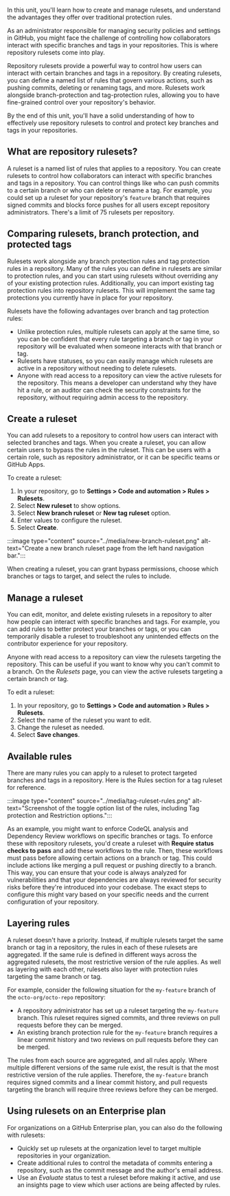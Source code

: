 <!--Manage sensitive data and security policies in GitHub-->

In this unit, you'll learn how to create and manage rulesets, and understand the advantages they offer over traditional protection rules. 

As an administrator responsible for managing security policies and settings in GitHub, you might face the challenge of controlling how collaborators interact with specific branches and tags in your repositories. This is where repository rulesets come into play.

Repository rulesets provide a powerful way to control how users can interact with certain branches and tags in a repository. By creating rulesets, you can define a named list of rules that govern various actions, such as pushing commits, deleting or renaming tags, and more. Rulesets work alongside branch-protection and tag-protection rules, allowing you to have fine-grained control over your repository's behavior.

By the end of this unit, you'll have a solid understanding of how to effectively use repository rulesets to control and protect key branches and tags in your repositories.

## What are repository rulesets?

A ruleset is a named list of rules that applies to a repository. You can create rulesets to control how collaborators can interact with specific branches and tags in a repository. You can control things like who can push commits to a certain branch or who can delete or rename a tag. For example, you could set up a ruleset for your repository's `feature` branch that requires signed commits and blocks force pushes for all users except repository administrators. There's a limit of 75 rulesets per repository.

## Comparing rulesets, branch protection, and protected tags

Rulesets work alongside any branch protection rules and tag protection rules in a repository. Many of the rules you can define in rulesets are similar to protection rules, and you can start using rulesets without overriding any of your existing protection rules. Additionally, you can import existing tag protection rules into repository rulesets. This will implement the same tag protections you currently have in place for your repository.

Rulesets have the following advantages over branch and tag protection rules:

- Unlike protection rules, multiple rulesets can apply at the same time, so you can be confident that every rule targeting a branch or tag in your repository will be evaluated when someone interacts with that branch or tag.
- Rulesets have statuses, so you can easily manage which rulesets are active in a repository without needing to delete rulesets.
- Anyone with read access to a repository can view the active rulesets for the repository. This means a developer can understand why they have hit a rule, or an auditor can check the security constraints for the repository, without requiring admin access to the repository.

## Create a ruleset

You can add rulesets to a repository to control how users can interact with selected branches and tags. When you create a ruleset, you can allow certain users to bypass the rules in the ruleset. This can be users with a certain role, such as repository administrator, or it can be specific teams or GitHub Apps.

To create a ruleset:

1. In your repository, go to **Settings > Code and automation > Rules > Rulesets**.
1. Select **New ruleset** to show options.
1. Select **New branch ruleset** or **New tag ruleset** option.
1. Enter values to configure the ruleset.
1. Select **Create**.

:::image type="content" source="../media/new-branch-ruleset.png" alt-text="Create a new branch ruleset page from the left hand navigation bar.":::

When creating a ruleset, you can grant bypass permissions, choose which branches or tags to target, and select the rules to include.

## Manage a ruleset

You can edit, monitor, and delete existing rulesets in a repository to alter how people can interact with specific branches and tags. For example, you can add rules to better protect your branches or tags, or you can temporarily disable a ruleset to troubleshoot any unintended effects on the contributor experience for your repository.

Anyone with read access to a repository can view the rulesets targeting the repository. This can be useful if you want to know why you can't commit to a branch. On the *Rulesets* page, you can view the active rulesets targeting a certain branch or tag.

To edit a ruleset:

1. In your repository, go to **Settings > Code and automation > Rules > Rulesets**.
1. Select the name of the ruleset you want to edit.
1. Change the ruleset as needed.
1. Select **Save changes**.

## Available rules

There are many rules you can apply to a ruleset to protect targeted branches and tags in a repository. Here is the Rules section for a tag ruleset for reference.

:::image type="content" source="../media/tag-ruleset-rules.png" alt-text="Screenshot of the toggle option list of the rules, including Tag protection and Restriction options.":::

As an example, you might want to enforce CodeQL analysis and Dependency Review workflows on specific branches or tags. To enforce these with repository rulesets, you'd create a ruleset with **Require status checks to pass** and add these workflows to the rule. Then, these workflows must pass before allowing certain actions on a branch or tag. This could include actions like merging a pull request or pushing directly to a branch. This way, you can ensure that your code is always analyzed for vulnerabilities and that your dependencies are always reviewed for security risks before they're introduced into your codebase. The exact steps to configure this might vary based on your specific needs and the current configuration of your repository.

## Layering rules

A ruleset doesn't have a priority. Instead, if multiple rulesets target the same branch or tag in a repository, the rules in each of these rulesets are aggregated. If the same rule is defined in different ways across the aggregated rulesets, the most restrictive version of the rule applies. As well as layering with each other, rulesets also layer with protection rules targeting the same branch or tag.

For example, consider the following situation for the `my-feature` branch of the `octo-org/octo-repo` repository:

- A repository administrator has set up a ruleset targeting the `my-feature` branch. This ruleset requires signed commits, and three reviews on pull requests before they can be merged.
- An existing branch protection rule for the `my-feature` branch requires a linear commit history and two reviews on pull requests before they can be merged.

The rules from each source are aggregated, and all rules apply. Where multiple different versions of the same rule exist, the result is that the most restrictive version of the rule applies. Therefore, the `my-feature` branch requires signed commits and a linear commit history, and pull requests targeting the branch will require three reviews before they can be merged.

## Using rulesets on an Enterprise plan

For organizations on a GitHub Enterprise plan, you can also do the following with rulesets:

- Quickly set up rulesets at the organization level to target multiple repositories in your organization.
- Create additional rules to control the metadata of commits entering a repository, such as the commit message and the author's email address.
- Use an *Evaluate* status to test a ruleset before making it active, and use an insights page to view which user actions are being affected by rules.
